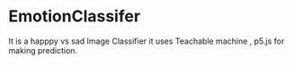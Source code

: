 # EmotionClassifer
It is a happpy vs sad Image Classifier it uses Teachable machine , p5.js for making prediction.
